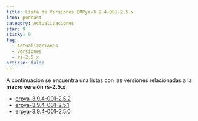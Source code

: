 ```yaml
---
title: Lista de Versiones ERPya-3.9.4-001-2.5.x
icon: podcast
category: Actualizaciones
star: 9
sticky: 9
tag:
  - Actualizaciones
  - Versiones
  - rs-2.5.x
article: false
---
```


A continuación se encuentra una listas con las versiones relacionadas a la **macro versión** **rs-2.5.x**

- [erpya-3.9.4-001-2.5.2](erpya-3.9.4-001-2.5.2.md)
- [erpya-3.9.4-001-2.5.1](erpya-3.9.4-001-2.5.1.md)
- [erpya-3.9.4-001-2.5.0](erpya-3.9.4-001-2.5.0.md)
